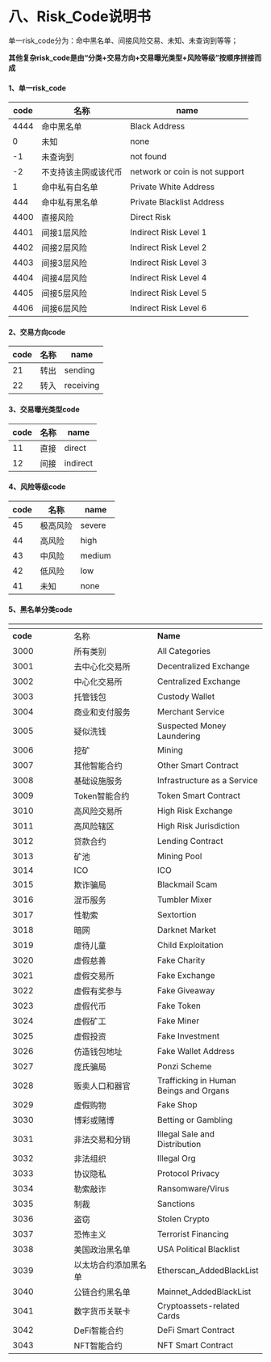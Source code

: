# 八、Risk\_Code说明书

单一risk\_code分为：命中黑名单、间接风险交易、未知、未查询到等等；

**其他复杂risk\_code是由“分类+交易方向+交易曝光类型+风险等级”按顺序拼接而成**

#### 1、单一risk\_code <a href="#id-1-ming-zhong-hei-ming-dan-he-wei-zhi-code" id="id-1-ming-zhong-hei-ming-dan-he-wei-zhi-code"></a>

| **code** | **名称**     | **name**                       |
| -------- | ---------- | ------------------------------ |
| 4444     | 命中黑名单      | Black Address                  |
| 0        | 未知         | none                           |
| -1       | 未查询到       | not found                      |
| -2       | 不支持该主网或该代币 | network or coin is not support |
| 1        | 命中私有白名单    | Private White Address          |
| 444      | 命中私有黑名单    | Private Blacklist Address      |
| 4400     | 直接风险       | Direct Risk                    |
| 4401     | 间接1层风险     | Indirect Risk Level 1          |
| 4402     | 间接2层风险     | Indirect Risk Level 2          |
| 4403     | 间接3层风险     | Indirect Risk Level 3          |
| 4404     | 间接4层风险     | Indirect Risk Level 4          |
| 4405     | 间接5层风险     | Indirect Risk Level 5          |
| 4406     | 间接6层风险     | Indirect Risk Level 6          |

#### 2、交易方向code <a href="#id-2-jiao-yi-fang-xiang-code" id="id-2-jiao-yi-fang-xiang-code"></a>

| **code** | **名称** | **name**  |
| -------- | ------ | --------- |
| 21       | 转出     | sending   |
| 22       | 转入     | receiving |

#### 3、交易曝光类型code <a href="#id-3-jiao-yi-pu-guang-lei-xing-code" id="id-3-jiao-yi-pu-guang-lei-xing-code"></a>

| **code** | **名称** | **name** |
| -------- | ------ | -------- |
| 11       | 直接     | direct   |
| 12       | 间接     | indirect |

#### 4、风险等级code <a href="#id-4-feng-xian-deng-ji-code" id="id-4-feng-xian-deng-ji-code"></a>

| **code** | **名称** | **name** |
| -------- | ------ | -------- |
| 45       | 极高风险   | severe   |
| 44       | 高风险    | high     |
| 43       | 中风险    | medium   |
| 42       | 低风险    | low      |
| 41       | 未知     | none     |

#### 5、黑名单分类code <a href="#id-5-hei-ming-dan-fen-lei-code" id="id-5-hei-ming-dan-fen-lei-code"></a>

<table data-header-hidden><thead><tr><th width="141"></th><th width="206"></th><th></th></tr></thead><tbody><tr><td><strong>code</strong></td><td>名称</td><td><strong>Name</strong></td></tr><tr><td>3000</td><td>所有类别</td><td>All Categories</td></tr><tr><td>3001</td><td>去中心化交易所</td><td>Decentralized Exchange</td></tr><tr><td>3002</td><td>中心化交易所</td><td>Centralized Exchange</td></tr><tr><td>3003</td><td>托管钱包</td><td>Custody Wallet</td></tr><tr><td>3004</td><td>商业和支付服务</td><td>Merchant Service</td></tr><tr><td>3005</td><td>疑似洗钱</td><td>Suspected Money Laundering</td></tr><tr><td>3006</td><td>挖矿</td><td>Mining</td></tr><tr><td>3007</td><td>其他智能合约</td><td>Other Smart Contract</td></tr><tr><td>3008</td><td>基础设施服务</td><td>Infrastructure as a Service</td></tr><tr><td>3009</td><td>Token智能合约</td><td>Token Smart Contract</td></tr><tr><td>3010</td><td>高风险交易所</td><td>High Risk Exchange</td></tr><tr><td>3011</td><td>高风险辖区</td><td>High Risk Jurisdiction</td></tr><tr><td>3012</td><td>贷款合约</td><td>Lending Contract</td></tr><tr><td>3013</td><td>矿池</td><td>Mining Pool</td></tr><tr><td>3014</td><td>ICO</td><td>ICO</td></tr><tr><td>3015</td><td>欺诈骗局</td><td>Blackmail Scam</td></tr><tr><td>3016</td><td>混币服务</td><td>Tumbler Mixer</td></tr><tr><td>3017</td><td>性勒索</td><td>Sextortion</td></tr><tr><td>3018</td><td>暗网</td><td>Darknet Market</td></tr><tr><td>3019</td><td>虐待儿童</td><td>Child Exploitation</td></tr><tr><td>3020</td><td>虚假慈善</td><td>Fake Charity</td></tr><tr><td>3021</td><td>虚假交易所</td><td>Fake Exchange</td></tr><tr><td>3022</td><td>虚假有奖参与</td><td>Fake Giveaway</td></tr><tr><td>3023</td><td>虚假代币</td><td>Fake Token</td></tr><tr><td>3024</td><td>虚假矿工</td><td>Fake Miner</td></tr><tr><td>3025</td><td>虚假投资</td><td>Fake Investment</td></tr><tr><td>3026</td><td>仿造钱包地址</td><td>Fake Wallet Address</td></tr><tr><td>3027</td><td>庞氏骗局</td><td>Ponzi Scheme</td></tr><tr><td>3028</td><td>贩卖人口和器官</td><td>Trafficking in Human Beings and Organs</td></tr><tr><td>3029</td><td>虚假购物</td><td>Fake Shop</td></tr><tr><td>3030</td><td>博彩或赌博</td><td>Betting or Gambling</td></tr><tr><td>3031</td><td>非法交易和分销</td><td>Illegal Sale and Distribution</td></tr><tr><td>3032</td><td>非法组织</td><td>Illegal Org</td></tr><tr><td>3033</td><td>协议隐私</td><td>Protocol Privacy</td></tr><tr><td>3034</td><td>勒索敲诈</td><td>Ransomware/Virus</td></tr><tr><td>3035</td><td>制裁</td><td>Sanctions</td></tr><tr><td>3036</td><td>盗窃</td><td>Stolen Crypto</td></tr><tr><td>3037</td><td>恐怖主义</td><td>Terrorist Financing</td></tr><tr><td>3038</td><td>美国政治黑名单</td><td>USA Political Blacklist</td></tr><tr><td>3039</td><td>以太坊合约添加黑名单</td><td>Etherscan_AddedBlackList</td></tr><tr><td>3040</td><td>公链合约黑名单</td><td>Mainnet_AddedBlackList</td></tr><tr><td>3041</td><td>数字货币关联卡</td><td>Cryptoassets-related Cards</td></tr><tr><td>3042</td><td>DeFi智能合约</td><td>DeFi Smart Contract</td></tr><tr><td>3043</td><td>NFT智能合约</td><td>NFT Smart Contract</td></tr></tbody></table>
